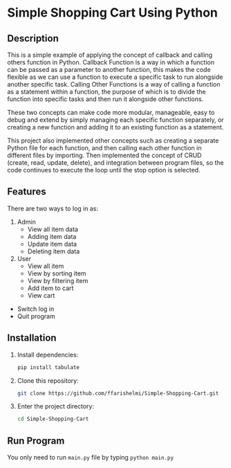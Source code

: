 # Simple Shopping Cart Using Python

## Description
This is a simple example of applying the concept of callback and calling others function in Python. Callback Function is a way in which a function can be passed as a parameter to another function, this makes the code flexible as we can use a function to execute a specific task to run alongside another specific task. Calling Other Functions is a way of calling a function as a statement within a function, the purpose of which is to divide the function into specific tasks and then run it alongside other functions.

These two concepts can make code more modular, manageable, easy to debug and extend by simply managing each specific function separately, or creating a new function and adding it to an existing function as a statement.

This project also implemented other concepts such as creating a separate Python file for each function, and then calling each other function in different files by importing. Then implemented the concept of CRUD (create, read, update, delete), and integration between program files, so the code continues to execute the loop until the stop option is selected.

## Features
There are two ways to log in as:
1. Admin
    - View all item data
    - Adding item data
    - Update item data
    - Deleting item data
2. User
    - View all item
    - View by sorting item
    - View by filtering item
    - Add item to cart
    - View cart
- Switch log in
- Quit program

## Installation
1. Install dependencies:
    ```bash
    pip install tabulate
    ```
2. Clone this repository:
    ```bash
    git clone https://github.com/ffarishelmi/Simple-Shopping-Cart.git
    ```
3. Enter the project directory:
    ```bash
    cd Simple-Shopping-Cart
    ```

## Run Program
You only need to run `main.py` file by typing `python main.py`
